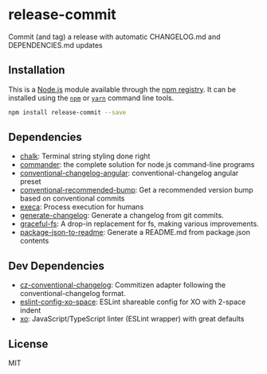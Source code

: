 # release-commit

Commit (and tag) a release with automatic CHANGELOG.md and DEPENDENCIES.md updates

## Installation

This is a [Node.js](https://nodejs.org/) module available through the 
[npm registry](https://www.npmjs.com/). It can be installed using the 
[`npm`](https://docs.npmjs.com/getting-started/installing-npm-packages-locally)
or 
[`yarn`](https://yarnpkg.com/en/)
command line tools.

```sh
npm install release-commit --save
```

## Dependencies

- [chalk](https://ghub.io/chalk): Terminal string styling done right
- [commander](https://ghub.io/commander): the complete solution for node.js command-line programs
- [conventional-changelog-angular](https://ghub.io/conventional-changelog-angular): conventional-changelog angular preset
- [conventional-recommended-bump](https://ghub.io/conventional-recommended-bump): Get a recommended version bump based on conventional commits
- [execa](https://ghub.io/execa): Process execution for humans
- [generate-changelog](https://ghub.io/generate-changelog): Generate a changelog from git commits.
- [graceful-fs](https://ghub.io/graceful-fs): A drop-in replacement for fs, making various improvements.
- [package-json-to-readme](https://ghub.io/package-json-to-readme): Generate a README.md from package.json contents

## Dev Dependencies

- [cz-conventional-changelog](https://ghub.io/cz-conventional-changelog): Commitizen adapter following the conventional-changelog format.
- [eslint-config-xo-space](https://ghub.io/eslint-config-xo-space): ESLint shareable config for XO with 2-space indent
- [xo](https://ghub.io/xo): JavaScript/TypeScript linter (ESLint wrapper) with great defaults

## License

MIT